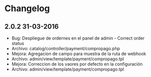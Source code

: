 # Changelog

## 2.0.2 31-03-2016
* Bug: Despliegue de ordernes en el panel de admin - Correct order status
* Archivo: catalog/controller/payment/compropago.php
* Mejora: Agregacion de campo para muestra de la ruta de webhook
* Archivo: admin/view/template/payment/compropago.tpl
* Mejora: Correccion de los vaores por defecto en la configuración
* Archivo: admin/view/template/payment/compropago.tpl
